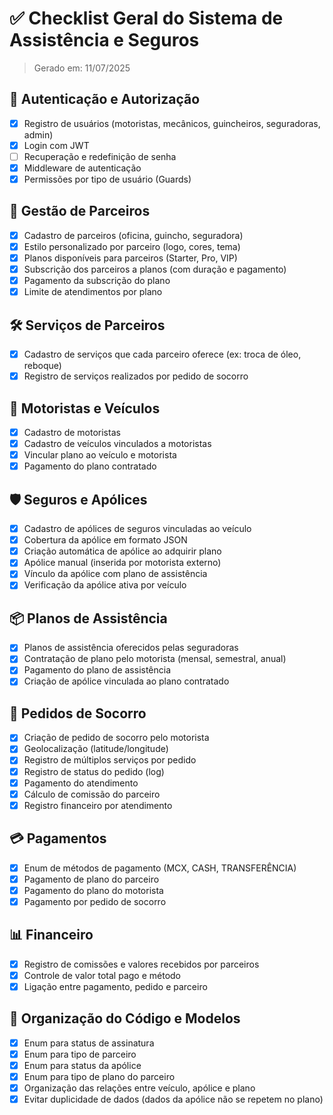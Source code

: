 # ✅ Checklist Geral do Sistema de Assistência e Seguros

> Gerado em: 11/07/2025

## 🔐 Autenticação e Autorização
- [x] Registro de usuários (motoristas, mecânicos, guincheiros, seguradoras, admin)
- [x] Login com JWT
- [ ] Recuperação e redefinição de senha
- [x] Middleware de autenticação
- [x] Permissões por tipo de usuário (Guards)

## 🏢 Gestão de Parceiros
- [x] Cadastro de parceiros (oficina, guincho, seguradora)
- [x] Estilo personalizado por parceiro (logo, cores, tema)
- [x] Planos disponíveis para parceiros (Starter, Pro, VIP)
- [x] Subscrição dos parceiros a planos (com duração e pagamento)
- [x] Pagamento da subscrição do plano
- [x] Limite de atendimentos por plano

## 🛠️ Serviços de Parceiros
- [x] Cadastro de serviços que cada parceiro oferece (ex: troca de óleo, reboque)
- [x] Registro de serviços realizados por pedido de socorro

## 👤 Motoristas e Veículos
- [x] Cadastro de motoristas
- [x] Cadastro de veículos vinculados a motoristas
- [x] Vincular plano ao veículo e motorista
- [x] Pagamento do plano contratado

## 🛡️ Seguros e Apólices
- [x] Cadastro de apólices de seguros vinculadas ao veículo
- [x] Cobertura da apólice em formato JSON
- [x] Criação automática de apólice ao adquirir plano
- [x] Apólice manual (inserida por motorista externo)
- [x] Vínculo da apólice com plano de assistência
- [x] Verificação da apólice ativa por veículo

## 📦 Planos de Assistência
- [x] Planos de assistência oferecidos pelas seguradoras
- [x] Contratação de plano pelo motorista (mensal, semestral, anual)
- [x] Pagamento do plano de assistência
- [x] Criação de apólice vinculada ao plano contratado

## 🚨 Pedidos de Socorro
- [x] Criação de pedido de socorro pelo motorista
- [x] Geolocalização (latitude/longitude)
- [x] Registro de múltiplos serviços por pedido
- [x] Registro de status do pedido (log)
- [x] Pagamento do atendimento
- [x] Cálculo de comissão do parceiro
- [x] Registro financeiro por atendimento

## 💳 Pagamentos
- [x] Enum de métodos de pagamento (MCX, CASH, TRANSFERÊNCIA)
- [x] Pagamento de plano do parceiro
- [x] Pagamento do plano do motorista
- [x] Pagamento por pedido de socorro

## 📊 Financeiro
- [x] Registro de comissões e valores recebidos por parceiros
- [x] Controle de valor total pago e método
- [x] Ligação entre pagamento, pedido e parceiro

## 📂 Organização do Código e Modelos
- [x] Enum para status de assinatura
- [x] Enum para tipo de parceiro
- [x] Enum para status da apólice
- [x] Enum para tipo de plano do parceiro
- [x] Organização das relações entre veículo, apólice e plano
- [x] Evitar duplicidade de dados (dados da apólice não se repetem no plano)
